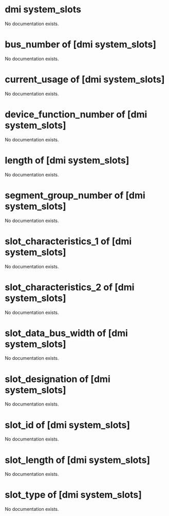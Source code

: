 # dmi system_slots

No documentation exists.

# bus_number of [dmi system_slots]

No documentation exists.

# current_usage of [dmi system_slots]

No documentation exists.

# device_function_number of [dmi system_slots]

No documentation exists.

# length of [dmi system_slots]

No documentation exists.

# segment_group_number of [dmi system_slots]

No documentation exists.

# slot_characteristics_1 of [dmi system_slots]

No documentation exists.

# slot_characteristics_2 of [dmi system_slots]

No documentation exists.

# slot_data_bus_width of [dmi system_slots]

No documentation exists.

# slot_designation of [dmi system_slots]

No documentation exists.

# slot_id of [dmi system_slots]

No documentation exists.

# slot_length of [dmi system_slots]

No documentation exists.

# slot_type of [dmi system_slots]

No documentation exists.
